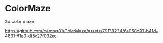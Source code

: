 # ColorMaze
 3d color maze


https://github.com/cemtas81/ColorMaze/assets/79138234/6e058d97-b41d-4831-91a3-df5c27f032ae

